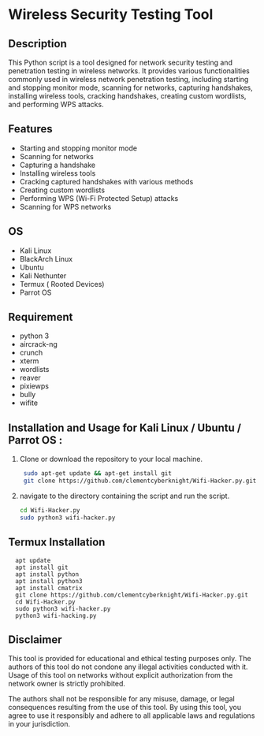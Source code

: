 # Wireless Security Testing Tool

## Description
This Python script is a tool designed for network security testing and penetration testing in wireless networks. It provides various functionalities commonly used in wireless network penetration testing, including starting and stopping monitor mode, scanning for networks, capturing handshakes, installing wireless tools, cracking handshakes, creating custom wordlists, and performing WPS attacks.

## Features
- Starting and stopping monitor mode
- Scanning for networks
- Capturing a handshake
- Installing wireless tools
- Cracking captured handshakes with various methods
- Creating custom wordlists
- Performing WPS (Wi-Fi Protected Setup) attacks
- Scanning for WPS networks

## OS
- Kali Linux
- BlackArch Linux
- Ubuntu
- Kali Nethunter
- Termux ( Rooted Devices)
- Parrot OS

## Requirement
- python 3
-  aircrack-ng
- crunch
- xterm
- wordlists
- reaver
- pixiewps
- bully
- wifite

## Installation and Usage for Kali Linux / Ubuntu / Parrot OS :
1. Clone or download the repository to your local machine.
   ```bash
    sudo apt-get update && apt-get install git
    git clone https://github.com/clementcyberknight/Wifi-Hacker.py.git
    ```
2. navigate to the directory containing the script and run the script.
    ```bash
    cd Wifi-Hacker.py
    sudo python3 wifi-hacker.py
    ```
## Termux Installation
      apt update 
      apt install git 
      apt install python
      apt install python3
      apt install cmatrix
      git clone https://github.com/clementcyberknight/Wifi-Hacker.py.git
      cd Wifi-Hacker.py
      sudo python3 wifi-hacker.py
      python3 wifi-hacking.py

## Disclaimer

This tool is provided for educational and ethical testing purposes only. The authors of this tool do not condone any illegal activities conducted with it. Usage of this tool on networks without explicit authorization from the network owner is strictly prohibited. 

The authors shall not be responsible for any misuse, damage, or legal consequences resulting from the use of this tool. By using this tool, you agree to use it responsibly and adhere to all applicable laws and regulations in your jurisdiction.

